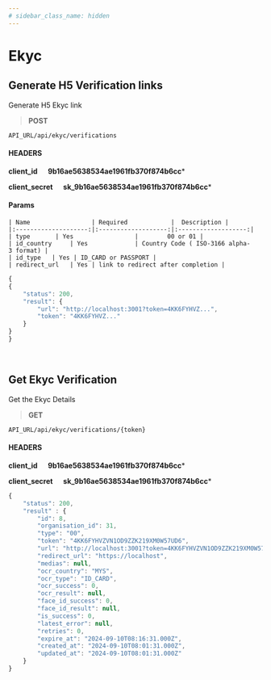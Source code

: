 ```yaml
---
# sidebar_class_name: hidden
---
```


# Ekyc

## Generate H5 Verification links

Generate H5  Ekyc link 

>**POST** 

```
API_URL/api/ekyc/verifications
```
#### HEADERS

**client_id &emsp; 9b16ae5638534ae1961fb370f874b6cc***

**client_secret &emsp; sk_9b16ae5638534ae1961fb370f874b6cc***

#### Params     
    | Name                 | Required            |  Description |
    |:--------------------:|:-------------------:|:-------------------:|
    | type       | Yes                 |        00 or 01 |
    | id_country     | Yes             | Country Code ( ISO-3166 alpha-3 format) |     
    | id_type   | Yes | ID_CARD or PASSPORT |
    | redirect_url   | Yes | link to redirect after completion |

```js title="Sample result"
{
{
    "status": 200,
    "result": {
        "url": "http://localhost:3001?token=4KK6FYHVZ...",
        "token": "4KK6FYHVZ..."
    }
}
}
```

<br/>

## Get Ekyc Verification

Get the Ekyc Details

>**GET** 

```
API_URL/api/ekyc/verifications/{token}
```
#### HEADERS

**client_id &emsp; 9b16ae5638534ae1961fb370f874b6cc***

**client_secret &emsp; sk_9b16ae5638534ae1961fb370f874b6cc***



```js title="Sample result"
{
    "status": 200,
    "result" : {
        "id": 8,
        "organisation_id": 31,
        "type": "00",
        "token": "4KK6FYHVZVN1OD9ZZK219XM0W57UD6",
        "url": "http://localhost:3001?token=4KK6FYHVZVN1OD9ZZK219XM0W57UD6",
        "redirect_url": "https://localhost",
        "medias": null,
        "ocr_country": "MYS",
        "ocr_type": "ID_CARD",
        "ocr_success": 0,
        "ocr_result": null,
        "face_id_success": 0,
        "face_id_result": null,
        "is_success": 0,
        "latest_error": null,
        "retries": 0,
        "expire_at": "2024-09-10T08:16:31.000Z",
        "created_at": "2024-09-10T08:01:31.000Z",
        "updated_at": "2024-09-10T08:01:31.000Z"
    }
}
```


<br/>